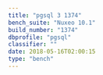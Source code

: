 ```yaml
---
title: "pgsql 3 1374"
bench_suite: "Nuxeo 10.1"
build_number: "1374"
dbprofile: "pgsql"
classifier: ""
date: 2018-05-16T02:00:15
type: "bench"
---
```

